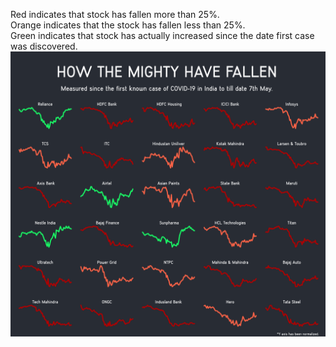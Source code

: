 Red indicates that stock has fallen more than 25%. </br>
Orange indicates that the stock has fallen less than 25%.</br>
Green indicates that stock has actually increased since the date first case was discovered.</br>
![image](stock_subplot.png)
